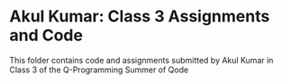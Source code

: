 # Akul Kumar: Class 3 Assignments and Code
This folder contains code and assignments submitted by Akul Kumar in Class 3 of the Q-Programming Summer of Qode